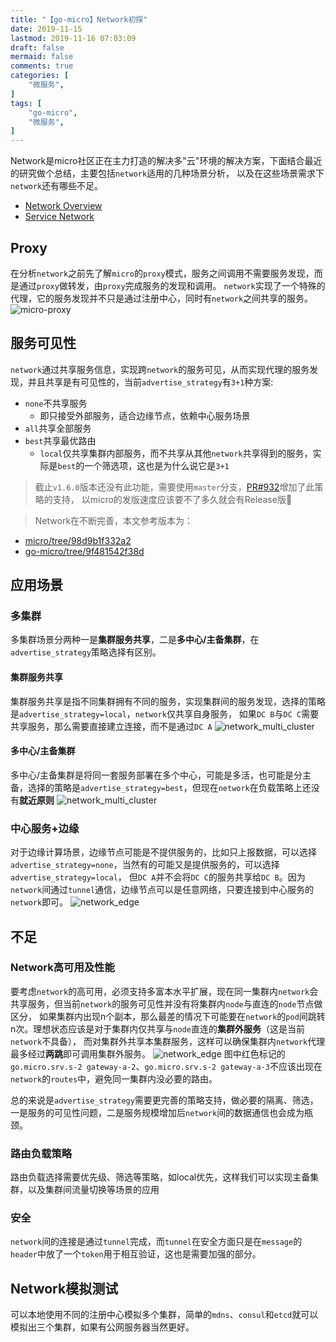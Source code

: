 ```yaml
---
title: "【go-micro】Network初探"
date: 2019-11-15
lastmod: 2019-11-16 07:03:09
draft: false
mermaid: false
comments: true
categories: [
	"微服务",
]
tags: [
	"go-micro",
    "微服务",
]
---
```

Network是micro社区正在主力打造的解决多"云"环境的解决方案，下面结合最近的研究做个总结，主要包括`network`适用的几种场景分析，
以及在这些场景需求下`network`还有哪些不足。

<!--more-->

- [Network Overview](https://micro.mu/docs/network.html)
- [Service Network](https://micro.mu/docs/service-network.html)


## Proxy
在分析`network`之前先了解`micro`的`proxy`模式，服务之间调用不需要服务发现，而是通过`proxy`做转发，由`proxy`完成服务的发现和调用。
`network`实现了一个特殊的代理，它的服务发现并不只是通过注册中心，同时有`network`之间共享的服务。
![micro-proxy](/img/micro/proxy.png)

## 服务可见性
`network`通过共享服务信息，实现跨`network`的服务可见，从而实现代理的服务发现，并且共享是有可见性的，当前`advertise_strategy`有`3+1`种方案:

- `none`不共享服务
	- 即只接受外部服务，适合边缘节点，依赖中心服务场景
- `all`共享全部服务
- `best`共享最优路由
	- `local`仅共享集群内部服务，而不共享从其他`network`共享得到的服务，实际是`best`的一个筛选项，这也是为什么说它是`3+1`
	
> 截止`v1.6.0`版本还没有此功能，需要使用`master`分支，[PR#932](https://github.com/micro/go-micro/pull/932)增加了此策略的支持，
以micro的发版速度应该要不了多久就会有Release版🤣

> Network在不断完善，本文参考版本为：
>
 - [micro/tree/98d9b1f332a2](https://github.com/micro/micro/tree/98d9b1f332a2)
 - [go-micro/tree/9f481542f38d](https://github.com/micro/go-micro/tree/9f481542f38d)
	
## 应用场景
### 多集群
多集群场景分两种一是**集群服务共享**，二是**多中心/主备集群**，在`advertise_strategy`策略选择有区别。

#### 集群服务共享
集群服务共享是指不同集群拥有不同的服务，实现集群间的服务发现，选择的策略是`advertise_strategy=local`，`network`仅共享自身服务，
如果`DC B`与`DC C`需要共享服务，那么需要直接建立连接，而不是通过`DC A`
![network_multi_cluster](/img/micro/network_multi_cluster_1.png)

#### 多中心/主备集群
多中心/主备集群是将同一套服务部署在多个中心，可能是多活，也可能是分主备，选择的策略是`advertise_strategy=best`，但现在`network`在负载策略上还没有**就近原则**
![network_multi_cluster](/img/micro/network_multi_cluster_2.png)

### 中心服务+边缘
对于边缘计算场景，边缘节点可能是不提供服务的，比如只上报数据，可以选择`advertise_strategy=none`，当然有的可能又是提供服务的，可以选择`advertise_strategy=local`，
但`DC A`并不会将`DC C`的服务共享给`DC B`。因为`network`间通过`tunnel`通信，边缘节点可以是任意网络，只要连接到中心服务的`network`即可。
![network_edge](/img/micro/network_edge.png)

## 不足
### Network高可用及性能
要考虑`network`的高可用，必须支持多富本水平扩展，现在同一集群内`network`会共享服务，但当前`network`的服务可见性并没有将集群内`node`与直连的`node`节点做区分，
如果集群内出现n个副本，那么最差的情况下可能要在`network`的`pod`间跳转n次。理想状态应该是对于集群内仅共享与`node`直连的**集群外服务**（这是当前`network`不具备），
而对集群外共享本集群服务，这样可以确保集群内`network`代理最多经过**两跳**即可调用集群外服务。
![network_edge](/img/micro/network_problem_ha.png)
图中红色标记的`go.micro.srv.s-2 gateway-a-2`、`go.micro.srv.s-2 gateway-a-3`不应该出现在`network`的`routes`中，避免同一集群内没必要的路由。

总的来说是`advertise_strategy`需要更完善的策略支持，做必要的隔离、筛选，一是服务的可见性问题，二是服务规模增加后`network`间的数据通信也会成为瓶颈。

### 路由负载策略
路由负载选择需要优先级、筛选等策略，如local优先，这样我们可以实现主备集群，以及集群间流量切换等场景的应用

### 安全
`network`间的连接是通过`tunnel`完成，而`tunnel`在安全方面只是在`message`的`header`中放了一个`token`用于相互验证，这也是需要加强的部分。

## Network模拟测试
可以本地使用不同的注册中心模拟多个集群，简单的`mdns`、`consul`和`etcd`就可以模拟出三个集群，如果有公网服务器当然更好。
